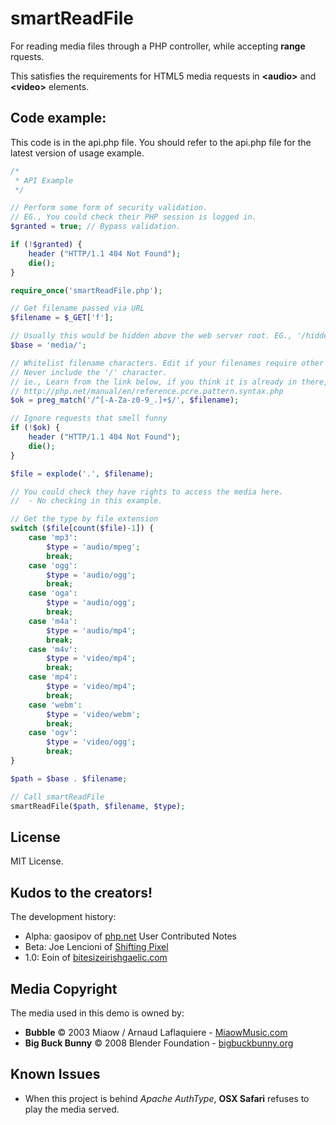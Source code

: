# smartReadFile

For reading media files through a PHP controller, while accepting **range** rquests.

This satisfies the requirements for HTML5 media requests in **\<audio\>** and **\<video\>** elements.

## Code example:

This code is in the api.php file. You should refer to the api.php file for the latest version of usage example.

```php
/*
 * API Example
 */

// Perform some form of security validation.
// EG., You could check their PHP session is logged in.
$granted = true; // Bypass validation.

if (!$granted) {
	header ("HTTP/1.1 404 Not Found");
	die();
}

require_once('smartReadFile.php');

// Get filename passed via URL
$filename = $_GET['f'];

// Usually this would be hidden above the web server root. EG., '/hidden/media/'
$base = 'media/';

// Whitelist filename characters. Edit if your filenames require other characters.
// Never include the '/' character.
// ie., Learn from the link below, if you think it is already in there, because it's not!
// http://php.net/manual/en/reference.pcre.pattern.syntax.php
$ok = preg_match('/^[-A-Za-z0-9_.]+$/', $filename);

// Ignore requests that smell funny
if (!$ok) {
	header ("HTTP/1.1 404 Not Found");
	die();
}

$file = explode('.', $filename);

// You could check they have rights to access the media here.
//  - No checking in this example.

// Get the type by file extension
switch ($file[count($file)-1]) {
	case 'mp3':
		$type = 'audio/mpeg';
		break;
	case 'ogg':
		$type = 'audio/ogg';
		break;
	case 'oga':
		$type = 'audio/ogg';
		break;
	case 'm4a':
		$type = 'audio/mp4';
		break;
	case 'm4v':
		$type = 'video/mp4';
		break;
	case 'mp4':
		$type = 'video/mp4';
		break;
	case 'webm':
		$type = 'video/webm';
		break;
	case 'ogv':
		$type = 'video/ogg';
		break;
}

$path = $base . $filename;

// Call smartReadFile
smartReadFile($path, $filename, $type);
```

## License

MIT License.

## Kudos to the creators!

The development history:

* Alpha: gaosipov of [php.net](http://php.net/manual/en/function.readfile.php#86244) User Contributed Notes
* Beta: Joe Lencioni of [Shifting Pixel](http://shiftingpixel.com/)
* 1.0: Eoin of [bitesizeirishgaelic.com](http://www.bitesizeirishgaelic.com/)

## Media Copyright

The media used in this demo is owned by:

* **Bubble** © 2003 Miaow / Arnaud Laflaquiere - [MiaowMusic.com](http://www.miaowmusic.com/)
* **Big Buck Bunny** © 2008 Blender Foundation - [bigbuckbunny.org](http://www.bigbuckbunny.org/)

## Known Issues

* When this project is behind *Apache AuthType*, **OSX Safari** refuses to play the media served.
